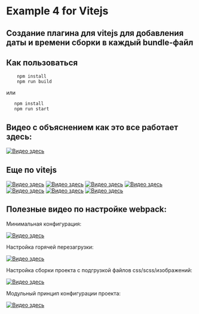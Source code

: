 # Example 4 for Vitejs

## **Создание плагина для vitejs для добавления даты и времени сборки в каждый bundle-файл**


## Как пользоваться

```
    npm install
    npm run build
```
или

```
   npm install
   npm run start
```

## Видео с объяснением как это все работает здесь:

[![Видео здесь](https://img.youtube.com/vi/WXicpAFBbMY/0.jpg)](https://www.youtube.com/watch?v=WXicpAFBbMY)

## Еще по vitejs
[![Видео здесь](https://img.youtube.com/vi/t98Q9hliZZo/0.jpg)](https://www.youtube.com/watch?v=t98Q9hliZZo)
[![Видео здесь](https://img.youtube.com/vi/wIEauCguZGI/0.jpg)](https://www.youtube.com/watch?v=wIEauCguZGI)
[![Видео здесь](https://img.youtube.com/vi/TZN6dC7ZOs0/0.jpg)](https://www.youtube.com/watch?v=TZN6dC7ZOs0)
[![Видео здесь](https://img.youtube.com/vi/wIEauCguZGI/0.jpg)](https://www.youtube.com/watch?v=wIEauCguZGI)
[![Видео здесь](https://img.youtube.com/vi/QEdwJtMptTk/0.jpg)](https://www.youtube.com/watch?v=QEdwJtMptTk)
[![Видео здесь](https://img.youtube.com/vi/bgp1NR0OXOA/0.jpg)](https://www.youtube.com/watch?v=bgp1NR0OXOA)
[![Видео здесь](https://img.youtube.com/vi/kIfIGrhjOe4/0.jpg)](https://www.youtube.com/watch?v=kIfIGrhjOe4)



## Полезные видео по настройке webpack:


Минимальная конфигурация:

[![Видео здесь](https://img.youtube.com/vi/unEl3Hezwpw/0.jpg)](https://www.youtube.com/watch?v=unEl3Hezwpw)

Настройка горячей перезагрузки:

[![Видео здесь](https://img.youtube.com/vi/oOpzkF2nU0s/0.jpg)](https://www.youtube.com/watch?v=oOpzkF2nU0s)

Настройка сборки проекта с подгрузкой файлов css/scss/изображений:

[![Видео здесь](https://img.youtube.com/vi/3B-NGZmMe-Y/0.jpg)](https://www.youtube.com/watch?v=3B-NGZmMe-Y)

Модульный принцип конфигурации проекта:

[![Видео здесь](https://img.youtube.com/vi/fnUqyWyG5kk/0.jpg)](https://www.youtube.com/watch?v=fnUqyWyG5kk)



